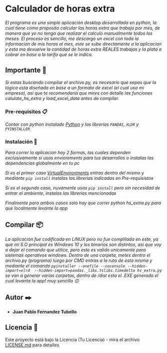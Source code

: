# Calculador de horas extra

_El programa es una simple aplicación desktop desarrollada en python, la cual tiene como proposito calcular las horas extra que trabajo por mes, de manera que yo
no tenga que realizar el calculo manualmente todos los meses. El proceso es sencillo, me descargo un excel con toda la informacion de mis horas al mes, este 
se sube directamente a la aplicacion y esta ma devuelve la cantidad de horas extra REALES trabajas y la plata a cobrar en base a la tarifa que se le indica._

## Importante 🚀

_Si estas buscando compilar el archivo.py, es necesario que sepas que la lógica esta diseñada en base a un formato de excel (el cual usa mi empresa), asi que 
te recomendaria que mires con detalle las funciones calulate_hs_extra y load_excel_data antes de compilar._

### Pre-requisitos 📋

_Contar con python instalado [Python](https://www.python.org/) y las librerias `PANDAS`, `XLDR` y `PYINSTALLER`_

### Instalación 🔧

_Para correr la aplicacion hay 2 formas, las cuales dependen exclusivamente si usas enviorements para tus desarrollos o
instalas las dependencias globalmente en tu pc_

_Si es el primer caso [VirtualEnvironments](https://docs.python.org/3/tutorial/venv.html)  entras dentro del mismo y mediante `pip install` instalas las librerias 
indicadas en Pre-requisistos_

_Si es el segundo caso, nuvamente usas `pip install` pero sin necesidad de entrar al ambiente, instalas las librerias mencionadas_

_Finalmente para ambos casos solo hay que correr python hs_extra.py para que localmente levante la app_

## Compilar 📦

_La aplicación fue codificada en LINUX pero no fue complilada en este, ya que mi S.O principal es Windows 10 y los binarios son distintos, asi que voy a dejar el comando
que utilice, pero este es valido unicamente para sistemas operativos windows. Dentro de una carpeta, metes dentro el archivo.py (programa) luego por CMD entras a la 
ruta de esta misma y mediante el comando `pyinstaller --onefile --noconsole --hidden-import=xlrd  --hidden-import=pandas._libs.tslibs.timedelta hs_extra.py` se van a generar 
varias carpetas, dentro de /dist esta el .EXE generado el cual levanta la app! muy sencillo 😊_

## Autor ✒️

* **Juan Pablo Fernandez Tubello** 

## Licencia 📄

Este proyecto está bajo la Licencia (Tu Licencia) - mira el archivo [LICENSE.md](LICENSE.md) para detalles
